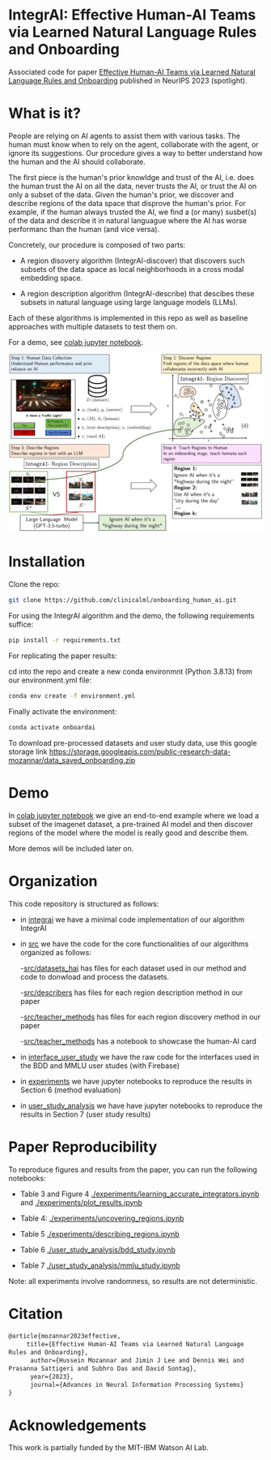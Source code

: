 # IntegrAI: Effective Human-AI Teams via Learned Natural Language Rules and Onboarding


Associated code for paper [Effective Human-AI Teams via Learned Natural Language Rules and Onboarding](https://arxiv.org/abs/2311.01007)   published in NeurIPS 2023 (spotlight). 


# What is it?


People are relying on AI agents to assist them with various tasks. The human must know when to
rely on the agent, collaborate with the agent, or ignore its suggestions. Our procedure gives a way to better understand how the human and the AI should collaborate.


The first piece is the human's prior knowldge and trust of the AI, i.e. does the human trust the AI on all the data, never trusts the AI, or trust the AI on only a subset of the data. Given the human's prior, we discover and describe regions of the data space that disprove the human's prior. For example, if the human always trusted the AI, we find a (or many) susbet(s) of the data and describe it in natural languague where the AI has worse performanc than the human (and vice versa).


Concretely, our procedure is composed of two parts:

- A region disovery algorithm (IntegrAI-discover) that discovers such subsets of the data space as local neighborhoods in a cross modal embedding space.

- A region description algorithm (IntegrAI-describe) that descibes these subsets in natural language using large language models (LLMs).

Each of these algorithms is implemented in this repo as well as baseline approaches with multiple datasets to test them on.

For a demo, see [colab jupyter notebook](https://colab.research.google.com/drive/1tKBkRQ1zupD-LzDHwBER_1FAtlCs2Ct6?usp=sharing).

![Overview of IntegrAI procedure](figure1_teach.jpg)


# Installation

Clone the repo:
```bash
git clone https://github.com/clinicalml/onboarding_human_ai.git
```

For using the IntegrAI algorithm and the demo, the following requirements suffice:

```bash
pip install -r requirements.txt
```

For replicating the paper results:


cd into the repo and create a new conda environmnt (Python 3.8.13) from our environment.yml file:

```bash
conda env create -f environment.yml
```

Finally activate the environment:
```bash
conda activate onboardai
```

To download pre-processed datasets and user study data, use this google storage link https://storage.googleapis.com/public-research-data-mozannar/data_saved_onboarding.zip


# Demo


In [colab jupyter notebook](https://colab.research.google.com/drive/1tKBkRQ1zupD-LzDHwBER_1FAtlCs2Ct6?usp=sharing) we give an end-to-end example where we load a subset of the imagenet dataset, a pre-trained AI model and then discover regions of the model where the model is really good and describe them.

More demos will be included later on.


# Organization

This code repository is structured as follows:


- in [integrai](integrai) we have a minimal code implementation of our algorithm IntegrAI

- in [src](src) we have the code for the core functionalities of our algorithms organized as follows:

    -[src/datasets_hai](src/datasets_hai) has files for each dataset used in our method and code to donwload and process the datasets.
    
    -[src/describers](src/describers) has files for each region description method in our paper
    
    -[src/teacher_methods](src/teacher_methods) has files for each region discovery method in our paper
    
    -[src/teacher_methods](src/human_ai_card) has a notebook to showcase the human-AI card
    
- in [interface_user_study](interface_user_study) we have the raw code for the interfaces used in the BDD and MMLU user studes (with Firebase)

- in [experiments](experiments) we have jupyter notebooks to reproduce the results in Section 6 (method evaluation)

- in [user_study_analysis](user_study_analysis) we have  have jupyter notebooks to reproduce the results in Section 7 (user study results)




# Paper Reproducibility 

To reproduce figures and results from the paper, you can run the following notebooks:

- Table 3 and Figure 4 [./experiments/learning_accurate_integrators.ipynb](./experiments/learning_accurate_integrators.ipynb) and [,/experiments/plot_results.ipynb](./experiments/plot_results.ipynb)

- Table 4: [./experiments/uncovering_regions.ipynb](./experiments/uncovering_regions.ipynb)

- Table 5 [./experiments/describing_regions.ipynb](./experiments/describing_regions.ipynb)

- Table 6 [./user_study_analysis/bdd_study.ipynb](./user_study_analysis/bdd_study.ipynb)

- Table 7 [./user_study_analysis/mmlu_study.ipynb](./user_study_analysis/mmlu_study.ipynb)

Note: all experiments involve randomness, so results are not deterministic. 

# Citation

```
@article{mozannar2023effective,
     title={Effective Human-AI Teams via Learned Natural Language Rules and Onboarding}, 
      author={Hussein Mozannar and Jimin J Lee and Dennis Wei and Prasanna Sattigeri and Subhro Das and David Sontag},
      year={2023},
      journal={Advances in Neural Information Processing Systems}
}
```

# Acknowledgements

This work is partially funded by the MIT-IBM Watson AI Lab.

